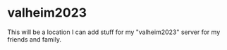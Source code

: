 # valheim2023

This will be a location I can add stuff for my "valheim2023" server for my friends and family.
